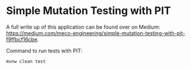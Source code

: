 # Simple Mutation Testing with PIT

A full write up of this application can be found over on Medium: https://medium.com/meco-engineering/simple-mutation-testing-with-pit-f9ffbcf16cbe.

Command to run tests with PIT:

```bash
mvnw clean test
```
